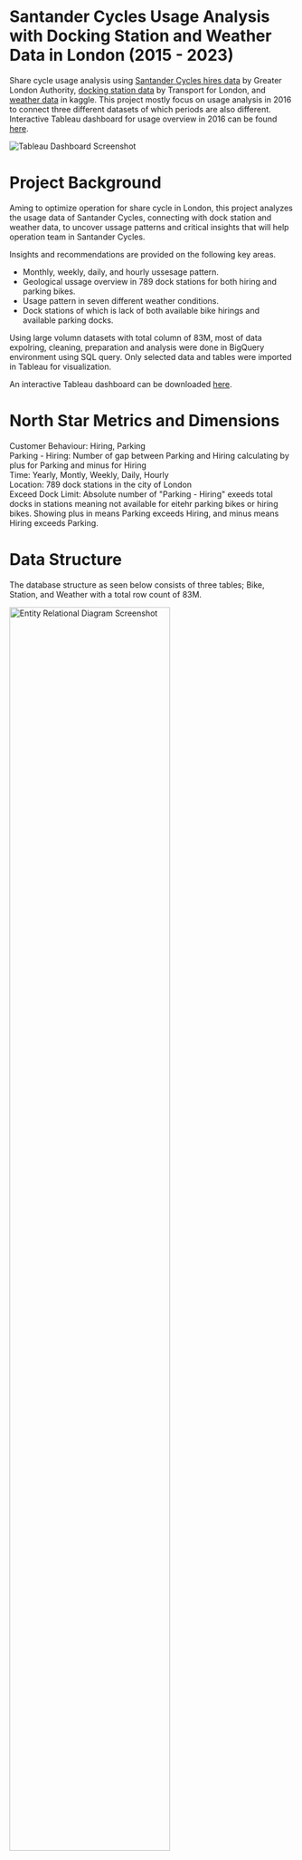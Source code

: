 # Santander Cycles Usage Analysis with Docking Station and Weather Data in London (2015 - 2023)

Share cycle usage analysis using [Santander Cycles hires data](https://console.cloud.google.com/marketplace/product/greater-london-authority/london-bicycles?hl=en-GB&inv=1&invt=Abh_CA&project=firm-solution-441714-r2) by Greater London Authority, [docking station data](https://data.london.gov.uk/dataset/cycle-hire-availability) by Transport for London, and [weather data](https://www.kaggle.com/datasets/hmavrodiev/london-bike-sharing-dataset) in kaggle. This project mostly focus on usage analysis in 2016 to connect three different datasets of which periods are also different. Interactive Tableau dashboard for usage overview in 2016 can be found [here](https://public.tableau.com/app/profile/naoki.kojima/viz/london_cycle/Dashboard1?publish=yes).

![Tableau Dashboard Screenshot](Tableau_Dashboard_Screenshot.png)

# Project Background
Aming to optimize operation for share cycle in London, this project analyzes the usage data of Santander Cycles, connecting with dock station and weather data, to uncover ussage patterns and critical insights that will help operation team in Santander Cycles.

Insights and recommendations are provided on the following key areas.
- Monthly, weekly, daily, and hourly ussesage pattern. 
- Geological ussage overview in 789 dock stations for both hiring and parking bikes.
- Usage pattern in seven different weather conditions.
- Dock stations of which is lack of both available bike hirings and available parking docks.

Using large volumn datasets with total column of 83M, most of data expolring, cleaning, preparation and analysis were done in BigQuery environment using SQL query. Only selected data and tables were imported in Tableau for visualization. 

An interactive Tableau dashboard can be downloaded [here](https://public.tableau.com/app/profile/naoki.kojima/viz/london_cycle/Dashboard1?publish=yes).  

# North Star Metrics and Dimensions
Customer Behaviour: Hiring, Parking  
Parking - Hiring: Number of gap between Parking and Hiring calculating by plus for Parking and minus for Hiring  
Time: Yearly, Montly, Weekly, Daily, Hourly  
Location: 789 dock stations in the city of London  
Exceed Dock Limit: Absolute number of "Parking - Hiring" exeeds total docks in stations meaning not available for eitehr parking bikes or hiring bikes. Showing plus in means Parking exceeds Hiring, and minus means Hiring exceeds Parking.  

# Data Structure
The database structure as seen below consists of three tables; Bike, Station, and Weather with a total row count of 83M. 

<img src="Entity%20Relational%20Diagram%20screenshot_Share%20Cycle%20Analysis_.png" alt="Entity Relational Diagram Screenshot" width="75%">

Most of data prepation and analysis were conducted in BigQuery using SQL query.  
The SQL queries utilized to clean, organize, and prepare data for the dashboard can be found [here](./london_cycle_analysis.sql).

# Executive Summary
Since 2015, the number of bike hires has shown a slight increase over three years, with a year-over-year (YoY) growth rate of 102%. However, this was followed by two consecutive years of YoY declines at -1%. The highest number of hires was recorded in 2022 (11M).  

Bike hires occur throughout the year, but their frequency is positively correlated with temperature rises and negatively correlated with temperature drops. As a result, the peak hiring period is during the summer, while winter sees a decline in hires.  
On weekdays, peak hiring and parking times align with commuting hours — morning arrivals at work and evening returns home. In the morning, bikes are predominantly hired in Zones 1 and 2 and parked in central London, particularly between 7:00 AM and 8:00 AM. Conversely, in the evening, bikes are hired in central London (City of London, Westminster, and Kensington) and parked back in Zones 1 and 2.  

Regarding bike and dock station availability, six locations experienced fully occupied dock stations with no available parking over 100 times in 2016. Similarly, three locations faced a lack of available bikes over 100 times. These "no availability" issues were concentrated in specific dock stations, indicating that addressing these locations would significantly improve operational efficiency.  

[Here](https://public.tableau.com/app/profile/naoki.kojima/viz/london_cycle/Dashboard1?publish=yes) is the usage overview page from Tableau dashboard.  
[Here](https://public.tableau.com/app/profile/naoki.kojima/viz/exceed_dock/Dashboard1?publish=yes) is the map and list of stations exceeding hiring and parking limits from Tableau dashboard. 

<img src="Hire Count vs Growth Rate 2015-2023 .png" alt="Hire Count vs Growth Rate 2015-2023" width="50%"><img src="Hire Count vs Avg Tempture 2015-2023.png" alt="Hire Count vs Avg Tempture 2015-2023" width="50%">  

<img src="HeatMap_Hiring.png" alt="HeatMap_Hiring" width="50%"><img src="HeatMap_Parking.png" alt="HeatMap_Parking" width="50%">  

<img src="Day Count for Exceeding Dock Limit 2016.png" alt="Day Count for Exceeding Dock Limit 2016" width="50%">

# Summary of Insights
## 1. Lack of Bikes: Structure and Root Cause
- The three dock stations in Waterloo Station are the top locations where number of hiring exceed parking. What happening here is low hiring and high parking in the morning, on the other hand, high hiring and low parking in the evening as the chart bewlow shows. However the real problem is high volumn of hiring in the evening exceed that of parking in the morning.
- It is assumed that most of users in the morning are commuter from Waterloo Station and going to workplace in the City of London. It might be almost same users who park in the three dock stations.
- When they go to office from Waterloo Station they can use bikes down to the last one in each three dock stations, but when they return from office to Waterloo Station, they uncure if the three dock stations are available for parking. (It might happen in some cases when they go office as the second insights shown below, however their offices are separately located, so it's not case for all commuters.)
- This might make some of them hesitate to use the share cycle when they return to Waterloo Station and cause lack of available bikes.

   |            | Hiring     | Parking    |
   |------------|------------|------------|
   | Morning    | high       | low        |
   | Evening    | low        | high       |

<img src="Waterloo Station_Hiring.png" alt="Waterloo Station_Hiring" width="50%"><img src="Waterloo Station_Parking.png" alt="Waterloo Station_Parking" width="50%">

## 2. Lack of Dock Stations: Structure and Root Cause
- The top dock staions where number of parking exceed that of hiring locate in the City of London. A lot of people come from suburb in the morning and return in the evening, so number of parking is high in the morning and that of hiring in the evening is also high.
- As shown the first insight, the real problem is number of parking in the morning is higher than that of hiring in the evening. There might be several reason, for instance, they might go dring with co-workers or as shown the first insight they are unsure to sesure available dock stations near stations.
- Because of these conditions, dock stations can be full with parked bikes and not available additional parking.

   |            | Hiring     | Parking    |
   |------------|------------|------------|
   | Morning    | low        | high       |
   | Evening    | high       | low        |

<img src="CityOfLondon_Hiring.png" alt="CityOfLondon_Hiring" width="50%"><img src="CityOfLondon_Parking.png" alt="CityOfLondon_Parking" width="50%">











